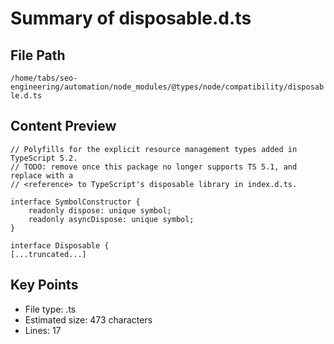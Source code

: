 # Summary of disposable.d.ts
  
## File Path
`/home/tabs/seo-engineering/automation/node_modules/@types/node/compatibility/disposable.d.ts`

## Content Preview
```
// Polyfills for the explicit resource management types added in TypeScript 5.2.
// TODO: remove once this package no longer supports TS 5.1, and replace with a
// <reference> to TypeScript's disposable library in index.d.ts.

interface SymbolConstructor {
    readonly dispose: unique symbol;
    readonly asyncDispose: unique symbol;
}

interface Disposable {
[...truncated...]
```

## Key Points
- File type: .ts
- Estimated size: 473 characters
- Lines: 17
